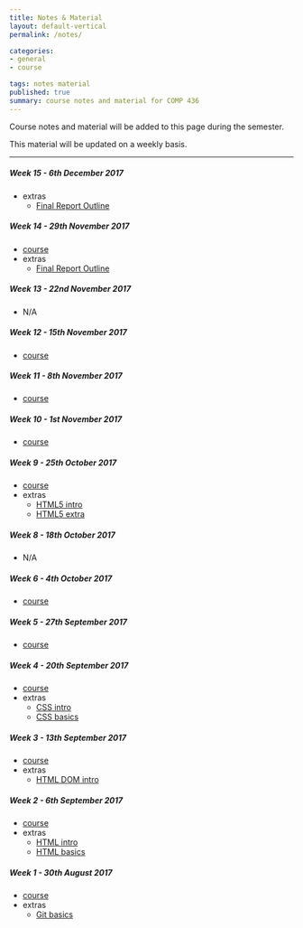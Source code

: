 ```yaml
---
title: Notes & Material
layout: default-vertical
permalink: /notes/

categories:
- general
- course

tags: notes material
published: true
summary: course notes and material for COMP 436
---
```


Course notes and material will be added to this page during the semester.

This material will be updated on a weekly basis.

***

##### Week 15 - 6th December 2017
  * extras
    * [Final Report Outline](/assets/docs/extras/comp436-final-report-outline-2017.pdf)

##### Week 14 - 29th November 2017
  * [course](/assets/docs/2017/Comp436-week14.pdf)
  * extras
    * [Final Report Outline](/assets/docs/extras/comp436-final-report-outline-2017.pdf)

##### Week 13 - 22nd November 2017
  * N/A

##### Week 12 - 15th November 2017
  * [course](/assets/docs/2017/Comp436-week12.pdf)

##### Week 11 - 8th November 2017
  * [course](/assets/docs/2017/Comp436-week11.pdf)

##### Week 10 - 1st November 2017
  * [course](/assets/docs/2017/Comp436-week10.pdf)

##### Week 9 - 25th October 2017
  * [course](/assets/docs/2017/Comp436-week9.pdf)
  * extras
    * [HTML5 intro](/assets/docs/extras/html5-intro.pdf)
    * [HTML5 extra](/assets/docs/extras/html5-extra.pdf)

##### Week 8 - 18th October 2017
  * N/A

##### Week 6 - 4th October 2017
  * [course](/assets/docs/2017/Comp436-week6.pdf)

##### Week 5 - 27th September 2017
  * [course](/assets/docs/2017/Comp436-week5.pdf)

##### Week 4 - 20th September 2017
  * [course](/assets/docs/2017/Comp436-week4.pdf)
  * extras
    * [CSS intro](/assets/docs/extras/css-intro.pdf)
    * [CSS basics](/assets/docs/extras/css-basics.pdf)

##### Week 3 - 13th September 2017
  * [course](/assets/docs/2017/Comp436-week3.pdf)
  * extras
    * [HTML DOM intro](/assets/docs/extras/html-dom-intro.pdf)

##### Week 2 - 6th September 2017
  * [course](/assets/docs/2017/Comp436-week2.pdf)
  * extras
    * [HTML intro](/assets/docs/extras/html-intro.pdf)
    * [HTML basics](/assets/docs/extras/html-basics.pdf)

##### Week 1 - 30th August 2017
  * [course](/assets/docs/2017/Comp436-week1.pdf)
  * extras
    * [Git basics](/assets/docs/extras/git-basics.pdf)
